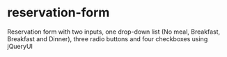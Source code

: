 # reservation-form
Reservation form with two inputs, one drop-down list (No meal, Breakfast, Breakfast and Dinner), three radio buttons and four checkboxes using jQueryUI

